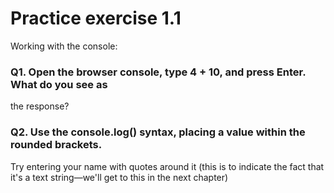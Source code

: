 # Practice exercise 1.1
Working with the console:
### Q1. Open the browser console, type 4 + 10, and press Enter. What do you see as
the response?
### Q2. Use the console.log() syntax, placing a value within the rounded brackets.
Try entering your name with quotes around it (this is to indicate the fact that
it's a text string—we'll get to this in the next chapter)